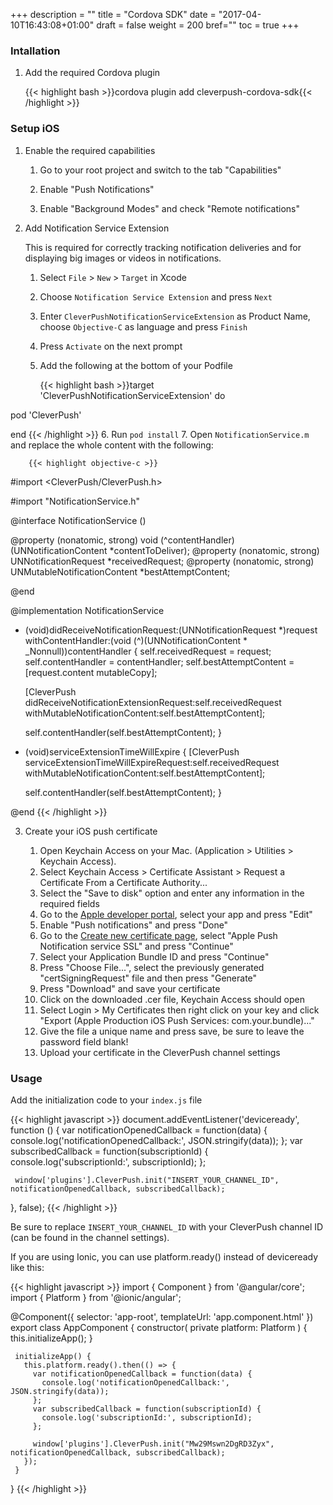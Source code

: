 +++
description = ""
title = "Cordova SDK"
date = "2017-04-10T16:43:08+01:00"
draft = false
weight = 200
bref=""
toc = true
+++

### Intallation

1. Add the required Cordova plugin

   {{< highlight bash >}}cordova plugin add cleverpush-cordova-sdk{{< /highlight >}}


### Setup iOS

1. Enable the required capabilities

   1. Go to your root project and switch to the tab "Capabilities"
   
   2. Enable "Push Notifications"
   
   3. Enable "Background Modes" and check "Remote notifications"

2. Add Notification Service Extension

    This is required for correctly tracking notification deliveries and for displaying big images or videos in notifications.

    1. Select `File` > `New` > `Target` in Xcode
    2. Choose `Notification Service Extension` and press `Next`
    3. Enter `CleverPushNotificationServiceExtension` as Product Name, choose `Objective-C` as language and press `Finish`
    4. Press `Activate` on the next prompt
    5. Add the following at the bottom of your Podfile

        {{< highlight bash >}}target 'CleverPushNotificationServiceExtension' do

  pod 'CleverPush'

end
{{< /highlight >}}
    6. Run `pod install`
    7. Open `NotificationService.m` and replace the whole content with the following:

        {{< highlight objective-c >}}
#import <CleverPush/CleverPush.h>

#import "NotificationService.h"

@interface NotificationService ()

@property (nonatomic, strong) void (^contentHandler)(UNNotificationContent *contentToDeliver);
@property (nonatomic, strong) UNNotificationRequest *receivedRequest;
@property (nonatomic, strong) UNMutableNotificationContent *bestAttemptContent;

@end

@implementation NotificationService

- (void)didReceiveNotificationRequest:(UNNotificationRequest *)request withContentHandler:(void (^)(UNNotificationContent * _Nonnull))contentHandler {
    self.receivedRequest = request;
    self.contentHandler = contentHandler;
    self.bestAttemptContent = [request.content mutableCopy];

    [CleverPush didReceiveNotificationExtensionRequest:self.receivedRequest withMutableNotificationContent:self.bestAttemptContent];

    self.contentHandler(self.bestAttemptContent);
}

- (void)serviceExtensionTimeWillExpire {
    [CleverPush serviceExtensionTimeWillExpireRequest:self.receivedRequest withMutableNotificationContent:self.bestAttemptContent];

    self.contentHandler(self.bestAttemptContent);
}

@end
{{< /highlight >}}

3. Create your iOS push certificate

   1. Open Keychain Access on your Mac. (Application > Utilities > Keychain Access).
   2. Select Keychain Access > Certificate Assistant > Request a Certificate From a Certificate Authority...
   3. Select the "Save to disk" option and enter any information in the required fields
   4. Go to the [Apple developer portal](https://developer.apple.com/account/ios/identifier/bundle), select your app and press "Edit"
   5. Enable "Push notifications" and press "Done"
   6. Go to the [Create new certificate page](https://developer.apple.com/account/ios/certificate/create), select "Apple Push Notification service SSL" and press "Continue"
   7. Select your Application Bundle ID and press "Continue"
   8. Press "Choose File...", select the previously generated "certSigningRequest" file and then press "Generate"
   9. Press "Download" and save your certificate
   10. Click on the downloaded .cer file, Keychain Access should open
   11. Select Login > My Certificates then right click on your key and click "Export (Apple Production iOS Push Services: com.your.bundle)..."
   12. Give the file a unique name and press save, be sure to leave the password field blank!
   13. Upload your certificate in the CleverPush channel settings


### Usage

Add the initialization code to your `index.js` file

   {{< highlight javascript >}}
   document.addEventListener('deviceready', function () {
     var notificationOpenedCallback = function(data) {
       console.log('notificationOpenedCallback:', JSON.stringify(data));
     };
     var subscribedCallback = function(subscriptionId) {
       console.log('subscriptionId:', subscriptionId);
     };

     window['plugins'].CleverPush.init("INSERT_YOUR_CHANNEL_ID", notificationOpenedCallback, subscribedCallback);
   }, false);
   {{< /highlight >}}

   Be sure to replace `INSERT_YOUR_CHANNEL_ID` with your CleverPush channel ID (can be found in the channel settings).
   
   If you are using Ionic, you can use platform.ready() instead of deviceready like this:
   
   {{< highlight javascript >}}
   import { Component } from '@angular/core';
   import { Platform } from '@ionic/angular';
   
   @Component({
     selector: 'app-root',
     templateUrl: 'app.component.html'
   })
   export class AppComponent {
     constructor(
       private platform: Platform
     ) {
       this.initializeApp();
     }
   
     initializeApp() {
       this.platform.ready().then(() => {
         var notificationOpenedCallback = function(data) {
           console.log('notificationOpenedCallback:', JSON.stringify(data));
         };
         var subscribedCallback = function(subscriptionId) {
           console.log('subscriptionId:', subscriptionId);
         };
   
         window['plugins'].CleverPush.init("Mw29Mswn2DgRD3Zyx", notificationOpenedCallback, subscribedCallback);
       });
     }
   }
   {{< /highlight >}}
